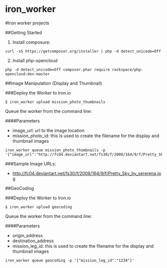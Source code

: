 iron_worker
===========

#Iron worker projects

##Getting Started

1. Install composure:

```ShellSession
curl -sS https://getcomposer.org/installer | php -d detect_unicode=Off
```

2. Install php-opencloud

```ShellSession
php -d detect_unicode=Off composer.phar require rackspace/php-opencloud:dev-master
```

##Image Manipulation (Display and Thumbnail)

###Deploy the Worker to Iron.io

```
$ iron_worker upload mission_photo_thumbnails
```

Queue the worker from the command line:

####Parameters
- image_url: url to the image location
- mission_photo_id: this is used to create the filename for the display and thumbnail images

```
iron_worker queue mission_photo_thumbnails -p '{"image_url":"http://fc04.deviantart.net/fs30/f/2008/164/9/f/Pretty_Sky_by_sererena.jpg","mission_photo_id":"1234"}'
```


###Sample Image URLs:

- http://fc04.deviantart.net/fs30/f/2008/164/9/f/Pretty_Sky_by_sererena.jpg


##GeoCoding

###Deploy the Worker to Iron.io

```
$ iron_worker upload geocoding
```

Queue the worker from the command line:

####Parameters
- origin_address
- destination_address
- mission_leg_id: this is used to create the filename for the display and thumbnail images

```
iron_worker queue geocoding -p '{"mission_leg_id":"1234"}'
```


